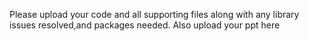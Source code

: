 Please upload your code and all supporting files along with any library issues resolved,and packages needed. 
Also upload your ppt here

